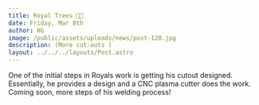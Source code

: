 ```yaml
---
title: Royal Trees 🌲🌲
date: Friday, Mar 8th
author: HG
image: /public/assets/uploads/news/post-128.jpg
description: (More cut-outs )
layout: ../../../layouts/Post.astro
---
```


One of the initial steps in Royals work is getting his cutout designed. Essentially, he provides a design and a CNC plasma cutter does the work. Coming soon, more steps of his welding process!
